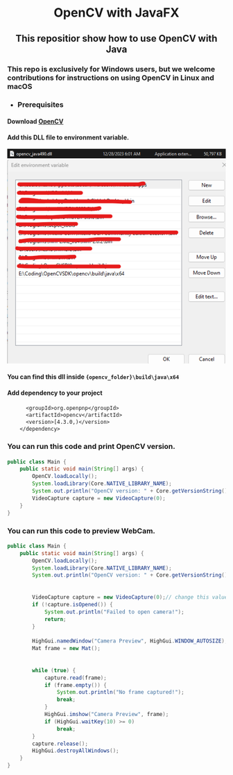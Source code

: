 # <h1 align="center">OpenCV with JavaFX</h1>

## <h2 align="center">This repositior show how to use OpenCV with Java</h2>
### This repo is exclusively for Windows users, but we welcome contributions for instructions on using OpenCV in Linux and macOS



* ### Prerequisites 

#### Download [OpenCV](https://opencv.org/releases)

#### Add this DLL file to environment variable.
![img.png](screenshot%2Fimg.png)
![img_1.png](screenshot%2Fimg_1.png)
#### You can find this dll inside ```{opencv_folder}\build\java\x64```
#### Add dependency to your project
```    <dependency>
      <groupId>org.openpnp</groupId>
      <artifactId>opencv</artifactId>
      <version>[4.3.0,)</version>
    </dependency> 
   ```

### You can run this code and print OpenCV version.

```java
public class Main {
    public static void main(String[] args) {
        OpenCV.loadLocally();
        System.loadLibrary(Core.NATIVE_LIBRARY_NAME);
        System.out.println("OpenCV version: " + Core.getVersionString());
        VideoCapture capture = new VideoCapture(0);
    }
}
```

### You can run this code to preview WebCam.
```java
public class Main {
    public static void main(String[] args) {
        OpenCV.loadLocally();
        System.loadLibrary(Core.NATIVE_LIBRARY_NAME);
        System.out.println("OpenCV version: " + Core.getVersionString());
        
        
        VideoCapture capture = new VideoCapture(0);// change this value to something else if 0 isn't working for you.
        if (!capture.isOpened()) {
            System.out.println("Failed to open camera!");
            return;
        }

        HighGui.namedWindow("Camera Preview", HighGui.WINDOW_AUTOSIZE);
        Mat frame = new Mat();


        while (true) {
            capture.read(frame);
            if (frame.empty()) {
                System.out.println("No frame captured!");
                break;
            }
            HighGui.imshow("Camera Preview", frame);
            if (HighGui.waitKey(10) >= 0)
                break;
        }
        capture.release();
        HighGui.destroyAllWindows();
    }
}
```
